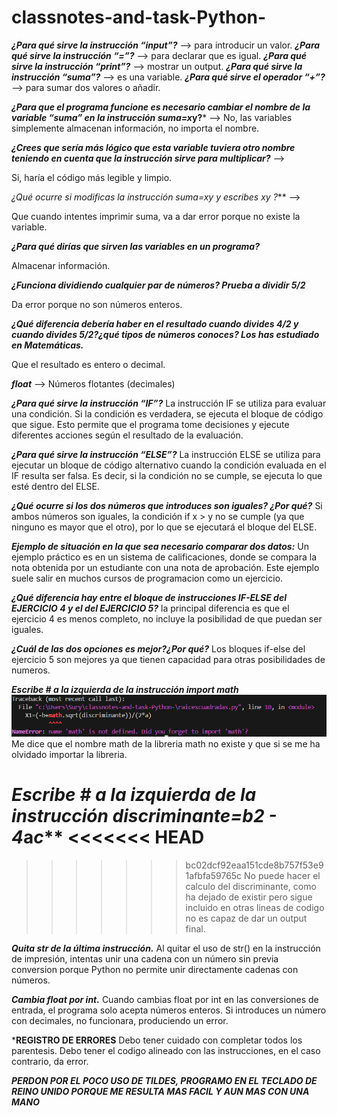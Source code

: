 # classnotes-and-task-Python-

***¿Para qué sirve la instrucción “input”?*** --> para introducir un valor.
***¿Para qué sirve la instrucción “=”?*** --> para declarar que es igual.
***¿Para qué sirve la instrucción “print”?*** --> mostrar un output.
***¿Para qué sirve la instrucción “suma”?*** --> es una variable.
***¿Para qué sirve el operador “+”?*** --> para sumar dos valores o añadir.


***¿Para que el programa funcione es necesario cambiar el nombre de la variable “suma” en la instrucción suma=x*y?*** -->
No, las variables simplemente almacenan información, no importa el nombre.



***¿Crees que sería más lógico que esta variable tuviera otro nombre teniendo en cuenta que la instrucción sirve para multiplicar?*** -->

Si, haría el código más legible y limpio.

***¿Qué ocurre si modificas la instrucción suma=x*y y escribes x*y ?*** -->

Que cuando intentes imprimir suma, va a dar error porque no existe la variable.

***¿Para qué dirías que sirven las variables en un programa?***

Almacenar información.

***¿Funciona dividiendo cualquier par de números? Prueba a dividir 5/2***

Da error porque no son números enteros.

***¿Qué diferencia debería haber en el resultado cuando divides 4/2 y cuando divides
5/2?¿qué tipos de números conoces? Los has estudiado en Matemáticas.***

Que el resultado es entero o decimal.

***float*** --> Números flotantes (decimales)

***¿Para qué sirve la instrucción “IF”?***
La instrucción IF se utiliza para evaluar una condición. Si la condición es verdadera, se ejecuta el bloque de código que sigue. Esto permite que el programa tome decisiones y ejecute diferentes acciones según el resultado de la evaluación.

***¿Para qué sirve la instrucción “ELSE”?***
La instrucción ELSE se utiliza para ejecutar un bloque de código alternativo cuando la condición evaluada en el IF resulta ser falsa. Es decir, si la condición no se cumple, se ejecuta lo que esté dentro del ELSE.

***¿Qué ocurre si los dos números que introduces son iguales? ¿Por qué?***
Si ambos números son iguales, la condición if x > y no se cumple (ya que ninguno es mayor que el otro), por lo que se ejecutará el bloque del ELSE.

***Ejemplo de situación en la que sea necesario comparar dos datos:***
Un ejemplo práctico es en un sistema de calificaciones, donde se compara la nota obtenida por un estudiante con una nota de aprobación. Este ejemplo suele salir en muchos cursos de programacion como un ejercicio. 

***¿Qué diferencia hay entre el bloque de instrucciones IF-ELSE del EJERCICIO 4 y el del EJERCICIO 5?***
la principal diferencia es que el ejercicio 4 es menos completo, no incluye la posibilidad de que puedan ser iguales.

***¿Cuál de las dos opciones es mejor?¿Por qué?***
Los bloques if-else del ejercicio 5 son mejores ya que tienen capacidad para otras posibilidades de numeros.

***Escribe # a la izquierda de la instrucción import math***
![alt text](image.png)
Me dice que el nombre math de la libreria math no existe y que si se me ha olvidado importar la libreria.

***Escribe # a la izquierda de la instrucción discriminante=b**2 - 4*a*c***
<<<<<<< HEAD
=======

>>>>>>> bc02dcf92eaa151cde8b757f53e91afbfa59765c
No puede hacer el calculo del discriminante, como ha dejado de existir pero sigue incluido en otras lineas de codigo no es capaz de dar un output final.

***Quita str de la última instrucción.***
Al quitar el uso de str() en la instrucción de impresión, intentas unir una cadena con un número sin previa conversion porque Python no permite unir directamente cadenas con números.


***Cambia float por int.***
Cuando cambias float por int en las conversiones de entrada, el programa solo acepta números enteros. Si introduces un número con decimales, no funcionara, produciendo un error.


***REGISTRO DE ERRORES**
Debo tener cuidado con completar todos los parentesis.
Debo tener el codigo alineado con las instrucciones, en el caso contrario, da error.



***PERDON POR EL POCO USO DE TILDES, PROGRAMO EN EL TECLADO DE REINO UNIDO PORQUE ME RESULTA MAS FACIL Y AUN MAS CON UNA MANO***